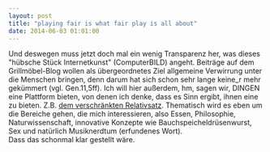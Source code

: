 ```yaml
---
layout: post
title: "playing fair is what fair play is all about"
date: 2014-06-03 01:01:00
---
```


Und deswegen muss jetzt doch mal ein wenig Transparenz her, was dieses "hübsche Stück Internetkunst" (ComputerBILD) angeht. Beiträge auf dem Grillmöbel-Blog wollen als übergeordnetes Ziel allgemeine Verwirrung unter die Menschen bringen, denn darum hat sich schon sehr lange keine\_r mehr gekümmert (vgl. Gen.11,5ff). Ich will hier außerdem, hm, sagen wir, DINGEN eine Plattform bieten, von denen ich denke, dass es Sinn ergibt, ihnen eine zu bieten. Z.B. [dem verschränkten Relativsatz](http://www.uni-marburg.de/fb10/klassphil/studium/latein/lat_sprachkurse/pdf_versch/syntax/Rel-Verschr.pdf).
Thematisch wird es eben um die Bereiche gehen, die mich interessieren, also Essen, Philosophie, Naturwissenschaft, innovative Konzepte wie Bauchspeicheldrüsenwurst, Sex und natürlich Musiknerdtum (erfundenes Wort).<br>
Dass das schonmal klar gestellt wäre.
  

